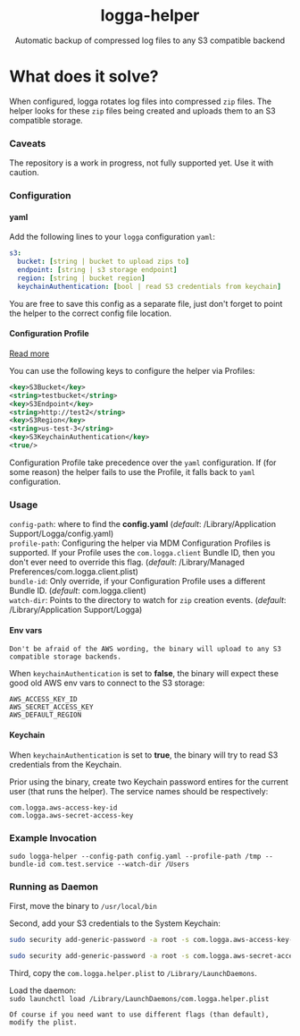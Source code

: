 <h1 align="center">logga-helper</h1>
<p align="center">
    Automatic backup of compressed log files to any S3 compatible backend
</p>

# What does it solve?
When configured, logga rotates log files into compressed `zip` files.
The helper looks for these `zip` files being created and uploads them to an S3 compatible storage.

### Caveats

The repository is a work in progress, not fully supported yet. Use it with caution.

### Configuration

#### yaml
Add the following lines to your `logga` configuration `yaml`:
```yaml
s3:
  bucket: [string | bucket to upload zips to]
  endpoint: [string | s3 storage endpoint]
  region: [string | bucket region]
  keychainAuthentication: [bool | read S3 credentials from keychain]
```
You are free to save this config as a separate file, just don't forget to point the helper to the correct config file location.

#### Configuration Profile
[Read more](https://docs.getlogga.com/usage/configuration#configuration-with-custom-mdm-configuration-profile)

You can use the following keys to configure the helper via Profiles:
```xml
<key>S3Bucket</key>
<string>testbucket</string>
<key>S3Endpoint</key>
<string>http://test2</string>
<key>S3Region</key>
<string>us-test-3</string>
<key>S3KeychainAuthentication</key>
<true/>
```

Configuration Profile take precedence over the `yaml` configuration. If (for some reason) the helper fails to use the Profile, it falls back to `yaml` configuration.

### Usage

`config-path`: where to find the **config.yaml** (*default*: /Library/Application Support/Logga/config.yaml)  
`profile-path`: Configuring the helper via MDM Configuration Profiles is supported. If your Profile uses the `com.logga.client` Bundle ID, then you don't ever need to override this flag. (*default*: /Library/Managed Preferences/com.logga.client.plist)  
`bundle-id`: Only override, if your Configuration Profile uses a different Bundle ID. (*default*: com.logga.client)  
`watch-dir`: Points to the directory to watch for `zip` creation events. (*default*: /Library/Application Support/Logga)

#### Env vars

```
Don't be afraid of the AWS wording, the binary will upload to any S3 compatible storage backends.
```

When `keychainAuthentication` is set to **false**, the binary will expect these good old AWS env vars to connect to the S3 storage:

`AWS_ACCESS_KEY_ID`  
`AWS_SECRET_ACCESS_KEY`  
`AWS_DEFAULT_REGION`

#### Keychain
When `keychainAuthentication` is set to **true**, the binary will try to read S3 credentials from the Keychain.

Prior using the binary, create two Keychain password entires for the current user (that runs the helper). The service names should be respectively:
```
com.logga.aws-access-key-id
com.logga.aws-secret-access-key
```

### Example Invocation

`sudo logga-helper --config-path config.yaml --profile-path /tmp --bundle-id com.test.service --watch-dir /Users`

### Running as Daemon

First, move the binary to `/usr/local/bin`

Second, add your S3 credentials to the System Keychain:
```bash
sudo security add-generic-password -a root -s com.logga.aws-access-key-id -w $AWS_ACCESS_KEY_ID -T /usr/local/bin/logga-helper /Library/Keychains/System.keychain

sudo security add-generic-password -a root -s com.logga.aws-secret-access-key -w $AWS_SECRET_ACCESS_KEY -T /usr/local/bin/logga-helper /Library/Keychains/System.keychain
```

Third, copy the `com.logga.helper.plist` to `/Library/LaunchDaemons`.

Load the daemon:  
`sudo launchctl load /Library/LaunchDaemons/com.logga.helper.plist`

```
Of course if you need want to use different flags (than default), modify the plist. 
```